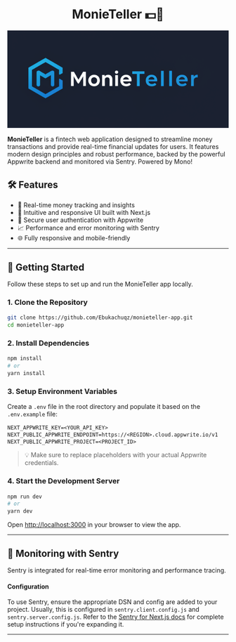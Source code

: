 <h1 align="center">MonieTeller 💵💬</h1>

<p align="center">
  <img src="/public/images/monieteller_header.png" alt="MonieTeller Banner" />
</p>


**MonieTeller** is a fintech web application designed to streamline money transactions and provide real-time financial updates for users. It features modern design principles and robust performance, backed by the powerful Appwrite backend and monitored via Sentry. Powered by Mono!

## 🛠️ Features

- 💸 Real-time money tracking and insights
- 🧠 Intuitive and responsive UI built with Next.js
- 🔐 Secure user authentication with Appwrite
- 📈 Performance and error monitoring with Sentry
- 🌐 Fully responsive and mobile-friendly

---

## 🚀 Getting Started

Follow these steps to set up and run the MonieTeller app locally.

### 1. Clone the Repository

```bash
git clone https://github.com/Ebukachuqz/monieteller-app.git
cd monieteller-app
```

### 2. Install Dependencies

```bash
npm install
# or
yarn install
```

### 3. Setup Environment Variables

Create a `.env` file in the root directory and populate it based on the `.env.example` file:

```
NEXT_APPWRITE_KEY=<YOUR_API_KEY>
NEXT_PUBLIC_APPWRITE_ENDPOINT=https://<REGION>.cloud.appwrite.io/v1
NEXT_PUBLIC_APPWRITE_PROJECT=<PROJECT_ID>
```

> 💡 Make sure to replace placeholders with your actual Appwrite credentials.

### 4. Start the Development Server

```bash
npm run dev
# or
yarn dev
```

Open [http://localhost:3000](http://localhost:3000) in your browser to view the app.

---

## 🧩 Monitoring with Sentry

Sentry is integrated for real-time error monitoring and performance tracing.

#### Configuration

To use Sentry, ensure the appropriate DSN and config are added to your project. Usually, this is configured in `sentry.client.config.js` and `sentry.server.config.js`. Refer to the [Sentry for Next.js docs](https://docs.sentry.io/platforms/javascript/guides/nextjs/) for complete setup instructions if you're expanding it.

---

